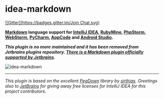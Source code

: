 idea-markdown
=============
[![Gitter](https://badges.gitter.im/Join Chat.svg)](https://gitter.im/nicoulaj/idea-markdown?utm_source=badge&utm_medium=badge&utm_campaign=pr-badge&utm_content=badge)

**[Markdown](http://daringfireball.net/projects/markdown) language support for [IntelliJ IDEA](http://www.jetbrains.com/idea), [RubyMine](http://www.jetbrains.com/ruby), [PhpStorm](http://www.jetbrains.com/phpstorm), [WebStorm](http://www.jetbrains.com/webstorm), [PyCharm](http://www.jetbrains.com/pycharm), [AppCode](http://www.jetbrains.com/objc) and [Android Studio](http://developer.android.com/sdk/installing/studio.html).**

***This plugin is no more maintained and it has been removed from Jetbrains plugins repository.
[There is a Markdown plugin officially supported by Jetbrains](https://plugins.jetbrains.com/plugin/7793).***

![idea-markdown](https://github.com/nicoulaj/idea-markdown/raw/assets/screenshots/preview.png)

---

*This plugin is based on the excellent [PegDown](http://pegdown.org) library by [sirthias](https://github.com/sirthias). Greetings also to [JetBrains](http://www.jetbrains.com/) for giving away free licenses for IntelliJ IDEA for this project contributors.*
